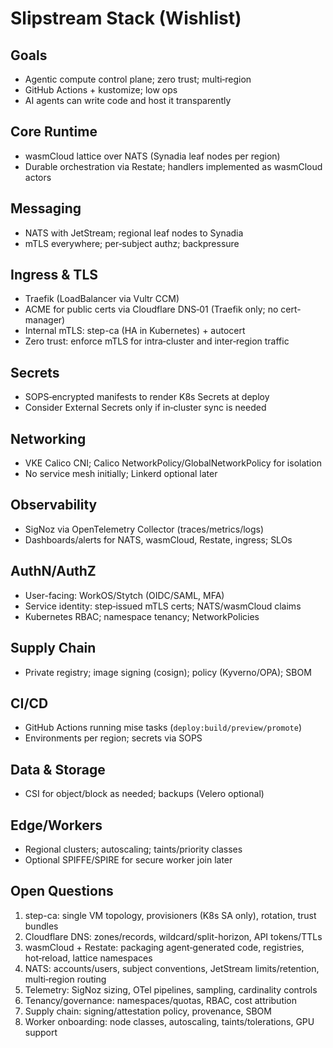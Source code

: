 # Slipstream Stack (Wishlist)

## Goals
- Agentic compute control plane; zero trust; multi‑region
- GitHub Actions + kustomize; low ops
- AI agents can write code and host it transparently

## Core Runtime
- wasmCloud lattice over NATS (Synadia leaf nodes per region)
- Durable orchestration via Restate; handlers implemented as wasmCloud actors

## Messaging
- NATS with JetStream; regional leaf nodes to Synadia
- mTLS everywhere; per‑subject authz; backpressure

## Ingress & TLS
- Traefik (LoadBalancer via Vultr CCM)
- ACME for public certs via Cloudflare DNS‑01 (Traefik only; no cert-manager)
- Internal mTLS: step-ca (HA in Kubernetes) + autocert
- Zero trust: enforce mTLS for intra‑cluster and inter‑region traffic

## Secrets
- SOPS‑encrypted manifests to render K8s Secrets at deploy
- Consider External Secrets only if in‑cluster sync is needed

## Networking
- VKE Calico CNI; Calico NetworkPolicy/GlobalNetworkPolicy for isolation
- No service mesh initially; Linkerd optional later

## Observability
- SigNoz via OpenTelemetry Collector (traces/metrics/logs)
- Dashboards/alerts for NATS, wasmCloud, Restate, ingress; SLOs

## AuthN/AuthZ
- User-facing: WorkOS/Stytch (OIDC/SAML, MFA)
- Service identity: step‑issued mTLS certs; NATS/wasmCloud claims
- Kubernetes RBAC; namespace tenancy; NetworkPolicies

## Supply Chain
- Private registry; image signing (cosign); policy (Kyverno/OPA); SBOM

## CI/CD
- GitHub Actions running mise tasks (`deploy:build/preview/promote`)
- Environments per region; secrets via SOPS

## Data & Storage
- CSI for object/block as needed; backups (Velero optional)

## Edge/Workers
- Regional clusters; autoscaling; taints/priority classes
- Optional SPIFFE/SPIRE for secure worker join later

## Open Questions
1) step-ca: single VM topology, provisioners (K8s SA only), rotation, trust bundles
2) Cloudflare DNS: zones/records, wildcard/split-horizon, API tokens/TTLs
3) wasmCloud + Restate: packaging agent‑generated code, registries, hot‑reload, lattice namespaces
4) NATS: accounts/users, subject conventions, JetStream limits/retention, multi‑region routing
5) Telemetry: SigNoz sizing, OTel pipelines, sampling, cardinality controls
6) Tenancy/governance: namespaces/quotas, RBAC, cost attribution
7) Supply chain: signing/attestation policy, provenance, SBOM
8) Worker onboarding: node classes, autoscaling, taints/tolerations, GPU support
